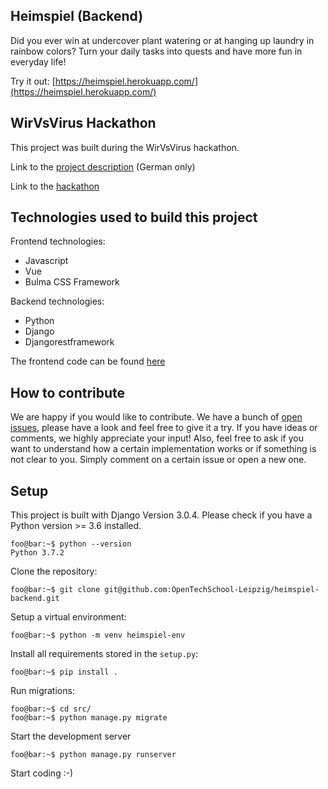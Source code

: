 ## Heimspiel (Backend)

Did you ever win at undercover plant watering or at hanging up laundry in rainbow colors? Turn your daily tasks into quests and have more fun in everyday life!

Try it out: [https://heimspiel.herokuapp.com/](https://heimspiel.herokuapp.com/)

## WirVsVirus Hackathon

This project was built during the WirVsVirus hackathon.

Link to the [project description](https://devpost.com/software/heimspiel) (German only)

Link to the [hackathon](https://wirvsvirushackathon.org/)

## Technologies used to build this project

Frontend technologies:

- Javascript
- Vue
- Bulma CSS Framework

Backend technologies:

- Python
- Django
- Djangorestframework

The frontend code can be found [here](https://github.com/OpenTechSchool-Leipzig/heimspiel)

## How to contribute

We are happy if you would like to contribute. We have a bunch of [open issues](https://github.com/OpenTechSchool-Leipzig/heimspiel-backend/issues), please have a look and feel free to give it a try. If you have ideas or comments, we highly appreciate your input! Also, feel free to ask if you want to understand how a certain implementation works or if something is not clear to you. Simply comment on a certain issue or open a new one.

## Setup

This project is built with Django Version 3.0.4. Please check if you have a Python version >= 3.6 installed.
```console
foo@bar:~$ python --version
Python 3.7.2
```

Clone the repository:
```console
foo@bar:~$ git clone git@github.com:OpenTechSchool-Leipzig/heimspiel-backend.git
```

Setup a virtual environment:
```console
foo@bar:~$ python -m venv heimspiel-env
```

Install all requirements stored in the `setup.py`:
```console
foo@bar:~$ pip install .
```

Run migrations:
```console
foo@bar:~$ cd src/
foo@bar:~$ python manage.py migrate
```

Start the development server
```console
foo@bar:~$ python manage.py runserver
```

Start coding :-)
